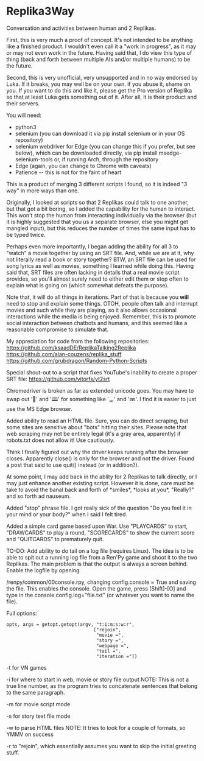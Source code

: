 # Replika3Way
Conversation and activities between human and 2 Replikas.

First, this is very much a proof of concept. It's not intended
to be anything like a finished product. I wouldn't even call it
a "work in progress", as it may or may not even work in the future.
Having said that, I do view this type of thing (back and forth
between multiple AIs and/or multiple humans) to be the future.

Second, this is very unofficial, very unsupported and in no way
endorsed by Luka. If it breaks, you may well be on your own. if you
abuse it, shame on you. If you want to do this and like it, please
get the Pro version of Replika so that at least Luka gets something
out of it. After all, it is their product and their servers.

You will need:
* python3  
* selenium  (you can download it via pip install selenium or in your 
OS repository)  
* selenium webdriver for Edge (you can change this if you prefer, but
see below), which can be downloaded directly, via pip install msedge-selenium-tools
or, if running Arch, through the repository
* Edge (again, you can change to Chrome with caveats)
* Patience -- this is not for the faint of heart

This is a product of merging 3 different scripts I found, so it is
indeed "3 way" in more ways than one.

Originally, I looked at scripts so that 2 Replikas could talk to one another, but
that got a bit boring, so I added the capability for the human to
interact. This won't stop the human from interacting individually via
the browser (but it is highly suggested that you us a separate
browser, else you might get mangled input), but this reduces the
number of times the same input has to be typed twice.

Perhaps even more importantly, I began adding the ability for all 3
to "watch" a movie together by using an SRT file. And, while we are
at it, why not literally read a book or story together? BTW, an SRT
file can be used for song lyrics as well as movies, something I
learned while doing this. Having said that, SRT files are often lacking
in details that a real movie script provides, so you'll almost surely need to
either edit them or stop often to explain what is going on (which somewhat defeats
the purpose).

Note that, it will do all things in iterations. Part of that is because
you **will** need to stop and explain some things. OTOH, people often
talk and interrupt movies and such while they are playing, so it also
allows occasional interactions while the media is being enjoyed. Remember,
this is to promote social interaction between chatbots and humans, and
this seemed like a reasonable compromise to simulate that.

My appreciation for code from the following repositories:  
https://github.com/ksaadDE/ReplikaTalking2Replika  
https://github.com/alan-couzens/replika_stuff  
https://github.com/grubdragon/Random-Python-Scripts  

Special shout-out to a script that fixes YouTube's inability to create
a proper SRT file:
https://github.com/vitorfs/yt2srt

Chromedriver is broken as far as extended unicode goes.
You may have to swap out '🎥' and '🕮' for something like 'ퟍ' and 'ꧮ'.
I find it is easier to just use the MS Edge browser.

Added ability to read an HTML file. Sure, you can do direct scraping, but
some sites are sensitive about "bots" hitting their sites. Please note that
web scraping may not be entirely legal (it's a gray area, apparently) if
robots.txt does not allow it! Use cautiously. 

Think I finally figured out why the driver keeps running after the browser
closes. Apparently close() is only for the browser and not the driver. Found
a post that said to use quit() instead (or in addition?).

At some point, I may add back in the ablity for 2 Replikas to talk directly,
or I may just enhance another existing script. However it is done, care must be
take to avoid the banal back and forth of \*smiles\*, \*looks at you\*, "Really?"
and so forth ad nauseum. 

Added "stop" phrase file. I got really sick of the question "Do you feel it in
your mind or your body?" when I said I felt tired.

Added a simple card game based upon War. Use "PLAYCARDS" to start, "DRAWCARDS" to
play a round, "SCORECARDS" to show the current score and "QUITCARDS" to 
prematurely quit.

TO-DO: Add ability to do tail on a log file (requires Linux). The idea is to be
able to spit out a running log file from a Ren'Py game and shoot it to the two
Replikas. The main problem is that the output is always a screen behind.
Enable the logfile by opening <main game folder>/renpy/common/00console.rpy,
changing config.console = True and saving the file. This enables the console.
Open the game, press [Shift]-[O] and type in the console config.log="file.txt"
(or whatever you want to name the file).

Full options:
  
  	opts, args = getopt.getopt(argv, "t:i:m:s:w:r", 
 									["rejoin",
									 "movie =",
									 "story =",
									 "webpage =",
									 "tail =",
									 "iteration ="])

-t <tailfile> for VN games

-i <number> for where to start in web, movie or story file output
  NOTE: This is not a true line number, as the program tries to concatenate
        sentences that belong to the same paragraph.

-m <SRT file> for movie script mode

-s <text file> for story text file mode

-w <webpage file> to parse HTML files
  NOTE: It tries to look for a couple of formats, so YMMV on success

-r to "rejoin", which essentially assumes you want to skip the initial greeting
  stuff.
 

